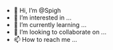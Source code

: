 - 👋 Hi, I’m @Spigh
- 👀 I’m interested in ...
- 🌱 I’m currently learning ...
- 💞️ I’m looking to collaborate on ...
- 📫 How to reach me ...

<!---
Spigh/Spigh is a ✨ special ✨ repository because its `README.md` (this file) appears on your GitHub profile.
You can click the Preview link to take a look at your changes.
--->
